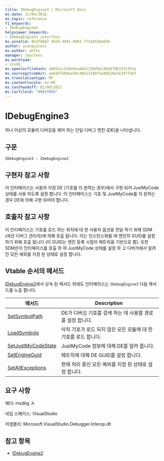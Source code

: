 ```yaml
---
title: IDebugEngine3 | Microsoft Docs
ms.date: 11/04/2016
ms.topic: reference
f1_keywords:
- IDebugEngine3
helpviewer_keywords:
- IDebugEngine3 interface
ms.assetid: 8bdf4bb7-3b5d-4991-8981-772d4f6bb656
author: acangialosi
ms.author: anthc
manager: jmartens
ms.workload:
- vssdk
ms.openlocfilehash: a985acc5a949ead841239d56c8b067967531fb1e
ms.sourcegitcommit: ae6d47b09a439cd0e13180f5e89510e3e347fd47
ms.translationtype: MT
ms.contentlocale: ko-KR
ms.lasthandoff: 02/08/2021
ms.locfileid: "99927056"
---
```

# <a name="idebugengine3"></a>IDebugEngine3
하나 이상의 모듈의 디버깅을 제어 하는 단일 디버그 엔진 (DE)을 나타냅니다.

## <a name="syntax"></a>구문

```
IDebugEngine3 : IDebugEngine2
```

## <a name="notes-for-implementers"></a>구현자 참고 사항
 이 인터페이스는 사용자 지정 DE (기호를 지 원하는 경우)에서 구현 되어 JustMyCode 상태를 사용 하도록 설정 합니다. 이 인터페이스는 기호 및 JustMyCode를 지 원하는 경우 DE에 의해 구현 되어야 합니다.

## <a name="notes-for-callers"></a>호출자 참고 사항
 이 인터페이스는 기호를 로드 하는 위치에 대 한 사용자 옵션을 전달 하기 위해 SDM (세션 디버그 관리자)에 의해 호출 됩니다. 이는 인스턴스화될 때 엔진의 GUID를 설정 하기 위해 호출 됩니다 (이 GUID는 엔진 등록 시점의 메트릭을 기반으로 함). 또한 SDM은이 인터페이스를 호출 하 여 JustMyCode 상태를 설정 하 고 디버거에서 알려진 모든 예외를 지정 된 상태로 설정 합니다.

## <a name="methods-in-vtable-order"></a>Vtable 순서의 메서드
 [IDebugEngine2](../../../extensibility/debugger/reference/idebugengine2.md)에서 상속 된 메서드 외에도 인터페이스는 `IDebugEngine3` 다음 메서드를 노출 합니다.

|메서드|Description|
|------------|-----------------|
|[SetSymbolPath](../../../extensibility/debugger/reference/idebugengine3-setsymbolpath.md)|DE가 디버깅 기호를 검색 하는 데 사용할 경로를 설정 합니다.|
|[LoadSymbols](../../../extensibility/debugger/reference/idebugengine3-loadsymbols.md)|아직 기호가 로드 되지 않은 모든 모듈에 대 한 기호를 로드 합니다.|
|[SetJustMyCodeState](../../../extensibility/debugger/reference/idebugengine3-setjustmycodestate.md)|JustMyCode 정보에 대해 DE를 알려 줍니다.|
|[SetEngineGuid](../../../extensibility/debugger/reference/idebugengine3-setengineguid.md)|메트릭에 대해 DE GUID를 설정 합니다.|
|[SetAllExceptions](../../../extensibility/debugger/reference/idebugengine3-setallexceptions.md)|현재 처리 중인 모든 예외를 지정 된 상태로 설정 합니다.|

## <a name="requirements"></a>요구 사항
 헤더: msdbg .h

 네임 스페이스: VisualStudio

 어셈블리: Microsoft.VisualStudio.Debugger.Interop.dll

## <a name="see-also"></a>참고 항목
- [IDebugEngine2](../../../extensibility/debugger/reference/idebugengine2.md)
